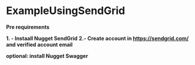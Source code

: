 # ExampleUsingSendGrid

**Pre requirements**

**1. - Instaall Nugget SendGrid**
**2.- Create account in https://sendgrid.com/ and verified account email**

**optional: install Nugget Swagger**
